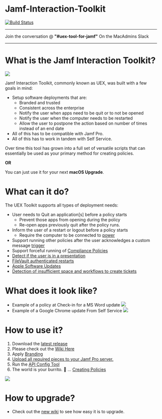 # Jamf-Interaction-Toolkit

[![Build Status](https://travis-ci.com/green-philodendron/Jamf-Interaction-Toolkit.svg?branch=master)](https://travis-ci.com/green-philodendron/Jamf-Interaction-Toolkit)
___

Join the conversation @ **"#uex-tool-for-jamf"** On the MacAdmins Slack
___
# What is the Jamf Interaction Toolkit?

![](./images/macos-catalina-preview.png) 

Jamf Interaction Toolkit, commonly known as UEX, was built with a few goals in mind:

* Setup software deployments that are:
  * Branded and trusted
  * Consistent across the enterprise 
  * Notify the user when apps need to be quit or to not be opened
  * Notify the user when the computer needs to be restarted
  * Allow the user to postpone the action based on number of times instead of an end date
* All of this has to be compatible with Jamf Pro.
* All of this has to work in tandem with Self Service.

Over time this tool has grown into a full set of versatile scripts that can essentially be used as your primary method for creating policies. 

**OR**

You can just use it for your next **macOS Upgrade**.

# What can it do?

The UEX Toolkit supports all types of deployment needs:

* User needs to Quit an application[s] before a policy starts
  * Prevent those apps from opening during the policy
  * Re-open apps previously quit after the policy runs.
* Inform the user of a restart or logout before a policy starts
  * Require the computer to be connected to [power](https://github.com/green-philodendron/Jamf-Interaction-Toolkit/wiki/09-Checks...-All-the-Options-for-UEX#power)
* Support running other policies after the user acknowledges a custom message [trigger](https://github.com/green-philodendron/Jamf-Interaction-Toolkit/wiki/09-Checks...-All-the-Options-for-UEX#trigger)
* Support forceful running of [Compliance Policies](https://github.com/green-philodendron/Jamf-Interaction-Toolkit/wiki/05-Compliance-Policies)
* [Detect if the user is in a presentation](https://github.com/green-philodendron/Jamf-Interaction-Toolkit/wiki/99-Presentation-Delay)
* [FileVault authenticated restarts](https://github.com/green-philodendron/Jamf-Interaction-Toolkit/wiki/07-FileVault-Authenticated-Restarts)
* [Apple Software Updates](https://github.com/green-philodendron/Jamf-Interaction-Toolkit/wiki/04---Apple-Software-Updates-via-UEX)
* [Detection of insufficient space and workflows to create tickets](https://github.com/green-philodendron/Jamf-Interaction-Toolkit/wiki/06-Space-Detection-Notification-Service-Desk-Tickets)

# What does it look like?

* Example of a policy at Check-in for a MS Word update
![](./images/word-block-preview.png) 
* Example of a Google Chrome update From Self Service
![](./images/google-chrome-preview.png) 

# How to use it?
1. Download the [latest release](https://github.com/green-philodendron/Jamf-Interaction-Toolkit/releases/latest)
1. Please check out the [Wiki Here ](https://github.com/green-philodendron/Jamf-Interaction-Toolkit/wiki)
1. Apply [Branding](https://github.com/green-philodendron/Jamf-Interaction-Toolkit/wiki/00-Setting-up-UEX-Including-Branding-and-Customising-UEX)
1. [Upload all required pieces to your Jamf Pro server.](https://github.com/green-philodendron/Jamf-Interaction-Toolkit/wiki/00-Setting-up-UEX-Including-Branding-and-Customising-UEX#uploading-to-your-jamf-pro-server)
1. Run the [API Config Tool](https://github.com/green-philodendron/Jamf-Interaction-Toolkit/wiki/00-Setting-up-UEX-Including-Branding-and-Customising-UEX#api-config-tool)
1. The world is your burrito. 🌯 ... [Creating Policies](https://github.com/green-philodendron/Jamf-Interaction-Toolkit/wiki/01-Creating-a-UEX-Policy)

![](./images/uex-API-config.gif)


# How to upgrade?

* Check out the [new wiki](https://github.com/green-philodendron/Jamf-Interaction-Toolkit/wiki/00-Upgrading-from-Previous-Version-of-UEX) to see how easy it is to upgrade.






